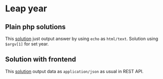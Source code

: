 # Leap year 

## Plain php solutions
This [solution](plain-php-solution/solution.php) just output answer by using `echo` as `html/text`. Solution using `$argv[1]` for set year.

## Solution with frontend
This [solution](with-front-solution/json-solution.php) output data as `application/json` as usual in REST API.